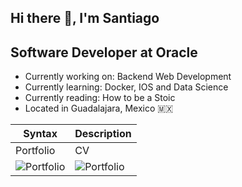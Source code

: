 ## Hi there 👋, I'm Santiago

## Software Developer at Oracle
- Currently working on: Backend Web Development
- Currently learning: Docker, IOS and Data Science
- Currently reading: How to be a Stoic
- Located in Guadalajara, Mexico 🇲🇽

| Syntax | Description |
| ----------- | ----------- |
| Portfolio | CV |
| ![Portfolio]([/Desktop/portfolio.png](https://www.flaticon.com/free-icon/portfolio_8644474?term=portfolio&page=1&position=51&origin=search&related_id=8644474)) | ![Portfolio](/Desktop/resume.png) |
